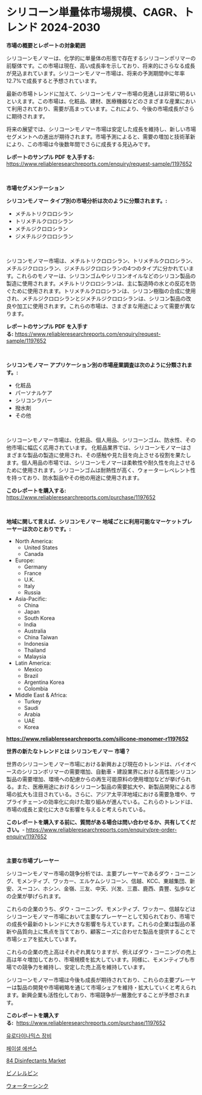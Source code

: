 <p><h1>シリコーン単量体市場規模、CAGR、トレンド 2024-2030</h1></p><p><strong>市場の概要とレポートの対象範囲</strong></p>
<p><p>シリコーンモノマーは、化学的に単量体の形態で存在するシリコーンポリマーの前駆体です。この市場は現在、高い成長率を示しており、将来的にさらなる成長が見込まれています。シリコーンモノマー市場は、将来の予測期間中に年率12.7%で成長すると予想されています。</p><p>最新の市場トレンドに加えて、シリコーンモノマー市場の見通しは非常に明るいといえます。この市場は、化粧品、建材、医療機器などのさまざまな産業において利用されており、需要が高まっています。これにより、今後の市場成長がさらに期待されます。</p><p>将来の展望では、シリコーンモノマー市場は安定した成長を維持し、新しい市場セグメントへの進出が期待されます。市場予測によると、需要の増加と技術革新により、この市場は今後数年間でさらに成長する見込みです。</p></p>
<p><strong>レポートのサンプル PDF を入手する:</strong> <a href="https://www.reliableresearchreports.com/enquiry/request-sample/1197652">https://www.reliableresearchreports.com/enquiry/request-sample/1197652</a></p>
<p>&nbsp;</p>
<p><strong>市場セグメンテーション</strong></p>
<p><strong>シリコンモノマー タイプ別の市場分析は次のように分類されます。:</strong></p>
<p><ul><li>メチルトリクロロシラン</li><li>トリメチルクロロシラン</li><li>メチルジクロロシラン</li><li>ジメチルジクロロシラン</li></ul></p>
<p>&nbsp;</p>
<p><p>シリコンモノマー市場は、メチルトリクロロシラン、トリメチルクロロシラン、メチルジクロロシラン、ジメチルジクロロシランの4つのタイプに分かれています。これらのモノマーは、シリコンゴムやシリコンオイルなどのシリコン製品の製造に使用されます。メチルトリクロロシランは、主に製造時の水との反応を防ぐために使用されます。トリメチルクロロシランは、シリコン樹脂の合成に使用され、メチルジクロロシランとジメチルジクロロシランは、シリコン製品の改良や加工に使用されます。これらの市場は、さまざまな用途によって需要が異なります。</p></p>
<p><strong>レポートのサンプル PDF を入手する:</strong>&nbsp;<a href="https://www.reliableresearchreports.com/enquiry/request-sample/1197652">https://www.reliableresearchreports.com/enquiry/request-sample/1197652</a></p>
<p>&nbsp;</p>
<p><strong> シリコンモノマー アプリケーション別の市場産業調査は次のように分類されます。:</strong></p>
<p><ul><li>化粧品</li><li>パーソナルケア</li><li>シリコンラバー</li><li>撥水剤</li><li>その他</li></ul></p>
<p>&nbsp;</p>
<p><p>シリコーンモノマー市場は、化粧品、個人用品、シリコーンゴム、防水性、その他市場に幅広く応用されています。 化粧品業界では、シリコーンモノマーはさまざまな製品の製造に使用され、その感触や見た目を向上させる役割を果たします。個人用品の市場では、シリコーンモノマーは柔軟性や耐久性を向上させるために使用されます。シリコーンゴムは耐熱性が高く、ウォーターレペレント性を持っており、防水製品やその他の用途に使用されます。</p></p>
<p><strong>このレポートを購入する:</strong>&nbsp; <a href="https://www.reliableresearchreports.com/purchase/1197652">https://www.reliableresearchreports.com/purchase/1197652</a></p>
<p>&nbsp;</p>
<p><strong>地域に関して言えば、シリコンモノマー 地域ごとに利用可能なマーケットプレーヤーは次のとおりです。:</strong></p>
<p><ul>
    <li>
        North America:
        <ul>
            <li>United States</li>
            <li>Canada</li>
        </ul>
    </li>
    <li>
        Europe:
        <ul>
            <li>Germany</li>
            <li>France</li>
            <li>U.K.</li>
            <li>Italy</li>
            <li>Russia</li>
        </ul>
    </li>
    <li>
        Asia-Pacific:
        <ul>
            <li>China</li>
            <li>Japan</li>
            <li>South Korea</li>
            <li>India</li>
            <li>Australia</li>
            <li>China Taiwan</li>
            <li>Indonesia</li>
            <li>Thailand</li>
            <li>Malaysia</li>
        </ul>
    </li>
    <li>
        Latin America:
        <ul>
            <li>Mexico</li>
            <li>Brazil</li>
            <li>Argentina Korea</li>
            <li>Colombia</li>
        </ul>
    </li>
    <li>
        Middle East & Africa:
        <ul>
            <li>Turkey</li>
            <li>Saudi</li>
            <li>Arabia</li>
            <li>UAE</li>
            <li>Korea</li>
        </ul>
    </li>
    </ul></p>
<p><strong><a href="https://www.reliableresearchreports.com/silicone-monomer-r1197652">https://www.reliableresearchreports.com/silicone-monomer-r1197652</a></strong>&nbsp;</p>
<p><strong>世界の新たなトレンドとは シリコンモノマー 市場？</strong></p>
<p><p>世界のシリコーンモノマー市場における新興および現在のトレンドは、バイオベースのシリコンポリマーの需要増加、自動車・建設業界における高性能シリコン製品の需要増加、環境への配慮からの再生可能原料の使用増加などが挙げられる。また、医療用途におけるシリコーン製品の需要拡大や、新製品開発による市場の拡大も注目されている。さらに、アジア太平洋地域における需要急増や、サプライチェーンの効率化に向けた取り組みが進んでいる。これらのトレンドは、市場の成長と変化に大きな影響を与えると考えられている。</p></p>
<p><strong>このレポートを購入する前に、質問がある場合は問い合わせるか、共有してください。</strong>- <a href="https://www.reliableresearchreports.com/enquiry/pre-order-enquiry/1197652">https://www.reliableresearchreports.com/enquiry/pre-order-enquiry/1197652</a></p>
<p>&nbsp;</p>
<p><strong>主要な市場プレーヤー</strong></p>
<p><p>シリコーンモノマー市場の競争分析では、主要プレーヤーであるダウ・コーニング、モメンティブ、ワッカー、エルケムシリコーン、信越、KCC、東越集団、新安、スーコン、ホシン、金嶺、三友、中天、兴发、三嘉、鹿西、貴豐、弘歩などの企業が挙げられます。</p><p>これらの企業のうち、ダウ・コーニング、モメンティブ、ワッカー、信越などはシリコーンモノマー市場において主要なプレーヤーとして知られており、市場での成長や最新のトレンドに大きな影響を与えています。これらの企業は製品の革新や品質向上に焦点を当てており、顧客ニーズに合わせた製品を提供することで市場シェアを拡大しています。</p><p>これらの企業の売上高はそれぞれ異なりますが、例えばダウ・コーニングの売上高は年々増加しており、市場規模を拡大しています。同様に、モメンティブも市場での競争力を維持し、安定した売上高を維持しています。</p><p>シリコーンモノマー市場は今後も成長が期待されており、これらの主要プレーヤーは製品の開発や市場戦略を通じて市場シェアを維持・拡大していくと考えられます。新興企業も活性化しており、市場競争が一層激化することが予想されます。</p></p>
<p><strong>このレポートを購入する:</strong>&nbsp;&nbsp;<a href="https://www.reliableresearchreports.com/purchase/1197652">https://www.reliableresearchreports.com/purchase/1197652</a></p>
<p><p><a href="https://medium.com/@haroldwarren626/%EC%9A%B0%EB%A1%9C%EB%8B%A4%EC%9D%B4%EB%82%B4%EB%AF%B9%EC%8A%A4-%EC%9E%A5%EB%B9%84-%EC%8B%9C%EC%9E%A5-%EA%B7%9C%EB%AA%A8-cagr-%ED%8A%B8%EB%A0%8C%EB%93%9C-2024-2030-81bc387a7664">유로다이나믹스 장비</a></p><p><a href="https://medium.com/@tedbernhard1944/%EC%96%BC%EA%B5%B4%EC%97%90%EC%84%BC%EC%8A%A4-%EC%8B%9C%EC%9E%A5-%EB%B6%84%EC%84%9D-%EC%84%B8%EA%B3%84-%EC%82%B0%EC%97%85-%EC%A0%84%EB%A7%9D%EA%B3%BC-%EC%98%88%EC%B8%A1-2024%EB%85%84%EB%B6%80%ED%84%B0-2031%EB%85%84-3258f5f1ff71">페이셜 에센스</a></p><p><a href="https://www.linkedin.com/pulse/84-disinfectants-market-challenges-opportunities-growth-drivers-ydxff?trackingId=X3xvbmkcv6o5Y%2BXpxl0giQ%3D%3D">84 Disinfectants Market</a></p><p><a href="https://github.com/RodHoppe07/Market-Research-Report-List-1/blob/main/900588622849.md">ビノレルビン</a></p><p><a href="https://medium.com/@camerondowd204/2024%E5%B9%B4%E3%81%8B%E3%82%892031%E5%B9%B4%E3%81%BE%E3%81%A7%E3%81%AE%E6%9C%9F%E9%96%93%E3%81%AB%E4%BA%88%E6%B8%AC%E3%81%95%E3%82%8C%E3%82%8B%E3%82%A6%E3%82%A9%E3%83%BC%E3%82%BF%E3%83%BC%E3%82%B7%E3%83%B3%E3%82%AF%E3%81%AE%E5%B8%82%E5%A0%B4%E5%8B%95%E5%90%91%E3%81%A8%E5%B8%82%E5%A0%B4%E5%88%86%E6%9E%90-05b3c1003d70">ウォーターシンク</a></p></p>